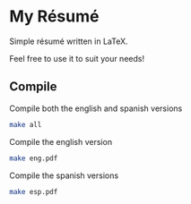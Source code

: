 # My Résumé

Simple résumé written in LaTeX.

Feel free to use it to suit your needs!

## Compile

Compile both the english and spanish versions

```bash
make all
```
Compile the english version

```bash
make eng.pdf
```
Compile the spanish versions

```bash
make esp.pdf
```
